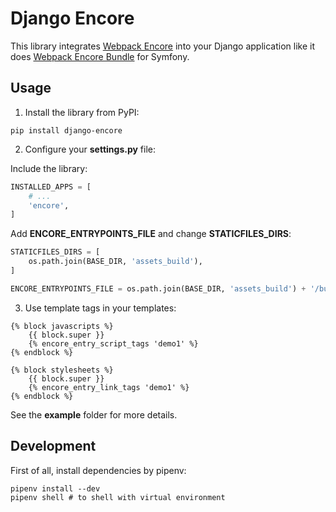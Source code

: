 # Django Encore

This library integrates [Webpack Encore][1] into your Django application like
it does [Webpack Encore Bundle][2] for Symfony.

## Usage

1) Install the library from PyPI:

```shell
pip install django-encore
```

2) Configure your **settings.py** file:

Include the library:

```python
INSTALLED_APPS = [
    # ...
    'encore',
]
```

Add **ENCORE_ENTRYPOINTS_FILE** and change **STATICFILES_DIRS**:

```python
STATICFILES_DIRS = [
    os.path.join(BASE_DIR, 'assets_build'),
]

ENCORE_ENTRYPOINTS_FILE = os.path.join(BASE_DIR, 'assets_build') + '/build/entrypoints.json'
```

3) Use template tags in your templates:

```text
{% block javascripts %}
    {{ block.super }}
    {% encore_entry_script_tags 'demo1' %}
{% endblock %}

{% block stylesheets %}
    {{ block.super }}
    {% encore_entry_link_tags 'demo1' %}
{% endblock %}
```

See the **example** folder for more details.

## Development

First of all, install dependencies by pipenv:

```
pipenv install --dev
pipenv shell # to shell with virtual environment
```

[1]: https://github.com/symfony/webpack-encore
[2]: https://github.com/symfony/webpack-encore-bundle
